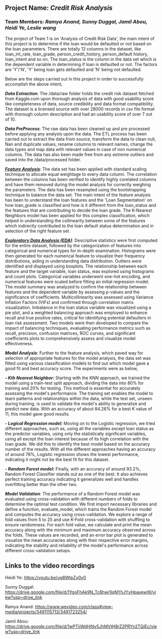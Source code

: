 ## Project Name: *Credit Risk Analysis*

### Team Members: *Ramya Anand, Sunny Duggal, Jamil Abou, Heidi Ye, Leslie wang*

The project of Team 1 is on 'Analysis of Credit Risk Data', the main intent of this project is to determine if the loan would be defaulted or not based on the loan parameters. There are totally 12 columns in the dataset, like loan_int_rate, loan_grade, person_credit_history, person_default history, loan_intent and so on. The loan_status is the column in the data set which is the dependent variable in determining if loan is defaulted or not. The factors are 'Y'/'N', 'Y' being loan gets defaulted and 'N' being not defaulted.

Below are the steps carried out in this project in order to successfully accomplish the above intent,

***Data Extraction***: The /data/raw folder holds the credit risk dataset fetched from Kaggle.com upon thorough analysis of data with good usability score like completeness of data, source credibility and data format compatibility. The dataset is a licensed source with over 28000 records in csv file format with thorough column description and had an usability score of over 7 out of 10.

***Data PreProcess***: The raw data has been cleaned up and pre processed before applying any analysis upon the data. The ETL process has been carried out to extract the data from source, transform the data to clean null, Nan and duplicate values, rename columns to relevant names, change the data types and map data with relevant values in case of non numerical columns. The data has also been made free from any extreme outliers and saved into the /data/processed folder.

[***Feature Analysis***](https://github.com/RamyaAnand27/team_project/blob/team_project_1/src/FeatureAnalysis/LoanSegmentation.ipynb): The data set has been applied with standard scaling technique to allocate equal weightage to every data column. The correlation between the columns has been verified to identify highly corelated columns and have them removed during the model analysis for correctly weighing the parameters. The data has been resampled using the bootstrapping technique to balance the data set. 
The main intent of the feature analysis has been to understand the loan features and the 'Loan Segmentation' on how loan_grade is classified and how is it different from the loan_status and the features that are contributing to decide the loan grade. The K-Nearest Neighbors model has been applied for this complex classification, which helped in understanding the collinearity between some of the features which indirectly contributed to the loan default status determination and in selection of the right feature set.

[***Exploratory Data Analysis (EDA)***](https://github.com/RamyaAnand27/team_project/blob/team_project_1/src/DataAnalysis/EDA_and_Logistic_Regression_Model.ipynb): Descriptive statistics were first computed for the entire dataset, followed by the categorization of features into categorical and numerical types for in-depth examination. Histograms were then generated for each numerical feature to visualize their frequency distributions, aiding in understanding data distribution. Outliers were identified and displayed using boxplots. The relationship between each feature and the target variable, loan status, was explored using histograms and count plots. Categorical variables underwent one-hot encoding, and numerical features were scaled before fitting an initial regression model. The model summary was analyzed to confirm the relationship between features and the dependent variable by assessing p-values and the significance of coefficients. Multicollinearity was assessed using Variance Inflation Factors (VIFs) and confirmed through correlation matrix visualization. Imbalance in the loan status variable was visualized using a pie plot, and a weighted balancing approach was employed to enhance recall and true positive rates, critical for identifying potential defaulters in loan risk assessment. Two models were then developed to compare the impact of balancing techniques, evaluating performance metrics such as recall, precision, confusion matrices, ROC curves, and significant coefficients plots to comprehensively assess and visualize model effectiveness.

***Model Analysis***: Further to the feature analysis, which paved way for selection of appropriate features for the model analysis, the data set was fitted using various classification models to find out which model gave a good fit and best accuracy score. The experiments were as below,
  
  ***- Kth Nearest Neighbor:***
Starting with the KNN approach, we trained the model using a train-test split approach, dividing the data into 80% for training and 20% for testing. This method is essential for accurately assessing the model's performance. The training set enables the model to learn patterns and relationships within the data, while the test set, unseen during training, is used to validate the model's ability to generalize and predict new data. With an accuracy of about 84.26% for a best K value of 11, this model gave good results.

  ***- Logical Regression model:***
  Moving on to the Logistic regression, we tried different approaches, such as, using all the variables except loan status as the predictor variables, using only the statistically significant variables, using all except the loan interest because of its high correlation with the loan grade. We did this to identify the best model based on the accuracy number of the results. With all the different approaches having an accuracy of around 78%, Logistic regression shows the lowest performance, indicating it might not be the best fit for this dataset.

  ***- Random Forest model:***
  Finally, with an accuracy of around 93.2%, Random Forest Classifier stands out as one of the best. It also achieves perfect training accuracy indicating it generalizes well and handles overfitting better than the other two.

***Model Validation***: The performance of a Random Forest model was evaluated using cross-validation with different numbers of folds to determine the optimal test condition. We first import necessary libraries and define a function, evaluate_model, which trains the Random Forest model and computes the accuracy using cross-validation. We explore a range of fold values from 5 to 25 and use K-Fold cross-validation with shuffling to ensure randomness. For each fold value, we calculate and print the mean accuracy along with the minimum and maximum accuracy observed across the folds. These values are recorded, and an error bar plot is generated to visualize the mean accuracies along with their respective error margins, indicating the stability and reliability of the model's performance across different cross-validation setups. 

## Links to the video recordings

Heidi Ye: https://youtu.be/ug8WtpZy0y0

Sunny Duggal: https://drive.google.com/file/d/1YgoFhAk9N_Tc8hwj1lqNYhJYyHpayewW/view?usp=drive_link

Ramya Anand: https://www.wevideo.com/class#view-media/projects/3491115713/3491723254/

Jamil Abou: https://drive.google.com/file/d/1wPTiiWdHiNy5JhMVtH8rZ2PRYn2TQjEc/view?usp=drive_link
